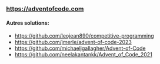 ### https://adventofcode.com

#### Autres solutions:
  - https://github.com/leojean890/competitive-programming
  - https://github.com/jmerle/advent-of-code-2023
  - https://github.com/michaeljgallagher/Advent-of-Code
  - https://github.com/neelakantankk/Advent_of_Code_2021
